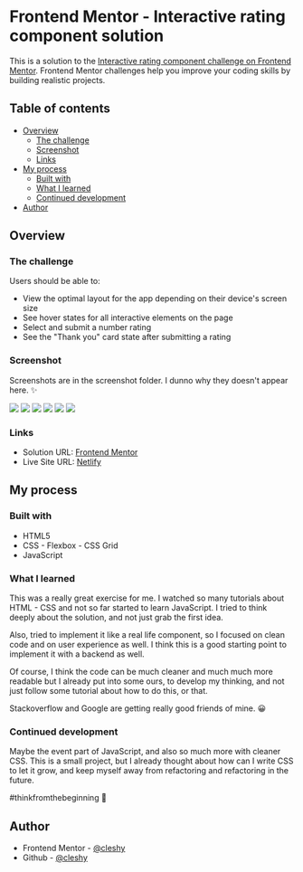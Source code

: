 # Frontend Mentor - Interactive rating component solution

This is a solution to the [Interactive rating component challenge on Frontend Mentor](https://www.frontendmentor.io/challenges/interactive-rating-component-koxpeBUmI). Frontend Mentor challenges help you improve your coding skills by building realistic projects.

## Table of contents

- [Overview](#overview)
  - [The challenge](#the-challenge)
  - [Screenshot](#screenshot)
  - [Links](#links)
- [My process](#my-process)
  - [Built with](#built-with)
  - [What I learned](#what-i-learned)
  - [Continued development](#continued-development)
- [Author](#author)

## Overview

### The challenge

Users should be able to:

- View the optimal layout for the app depending on their device's screen size
- See hover states for all interactive elements on the page
- Select and submit a number rating
- See the "Thank you" card state after submitting a rating

### Screenshot

Screenshots are in the screenshot folder. I dunno why they doesn't appear here. ✨

![](screenshots/desktop_2.PNG)
![](screenshots/desktop_3.PNG)
![](screenshots/desktop_4.PNG)
![](screenshots/mobile_2.PNG)
![](screenshots/mobile_3.PNG)
![](screenshots/mobile_4.PNG)

### Links

- Solution URL: [Frontend Mentor](https://www.frontendmentor.io/solutions/interactive-rating-component-html-and-css-and-js-bonus-feature-NKUP6zCxM1)
- Live Site URL: [Netlify](https://capable-gaufre-8cc57a.netlify.app/)

## My process

### Built with

- HTML5
- CSS - Flexbox - CSS Grid
- JavaScript

### What I learned

This was a really great exercise for me. I watched so many tutorials about HTML - CSS and not so far started to learn JavaScript. I tried to think deeply about the solution, and not just grab the first idea.

Also, tried to implement it like a real life component, so I focused on clean code and on user experience as well. I think this is a good starting point to implement it with a backend as well.

Of course, I think the code can be much cleaner and much much more readable but I already put into some ours, to develop my thinking, and not just follow some tutorial about how to do this, or that.

Stackoverflow and Google are getting really good friends of mine. 😀

### Continued development

Maybe the event part of JavaScript, and also so much more with cleaner CSS. This is a small project, but I already thought about how can I write CSS to let it grow, and keep myself away from refactoring and refactoring in the future.

#thinkfromthebeginning 🎉

## Author

- Frontend Mentor - [@cleshy](https://www.frontendmentor.io/profile/Cleshy)
- Github - [@cleshy](https://github.com/Cleshy)
